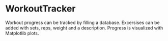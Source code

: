 # WorkoutTracker
Workout progress can be tracked by filling a database. 
Excersises can be added with sets, reps, weight and a description.
Progress is visualized with Matplotlib plots.
